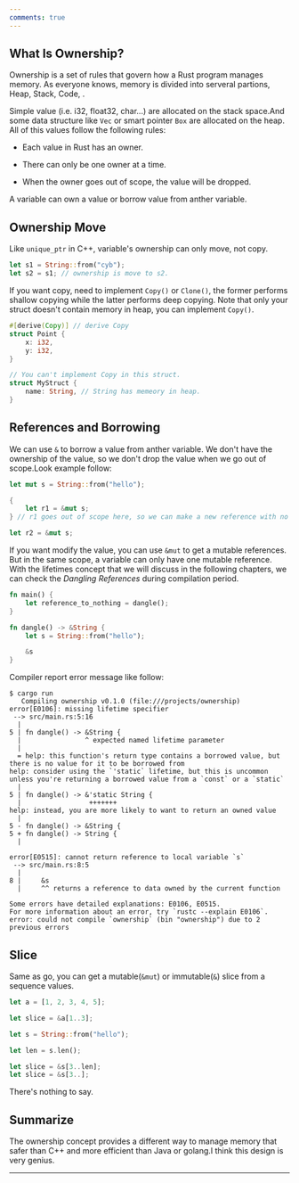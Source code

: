 ```yaml
---
comments: true
---
```


## **What Is Ownership?**

Ownership is a set of rules that govern how a Rust program manages memory. As everyone knows, memory is divided into serveral partions, Heap, Stack, Code, .

Simple value (i.e. i32, float32, char...) are allocated on the stack space.And some data structure like `Vec` or smart pointer `Box` are allocated on the heap. All of this values follow the following rules:

- Each value in Rust has an owner.

- There can only be one owner at a time.

- When the owner goes out of scope, the value will be dropped.

A variable can own a value or borrow value from anther variable. 

## **Ownership Move**

Like `unique_ptr` in C++, variable's ownership can only move, not copy.

```rust
let s1 = String::from("cyb");
let s2 = s1; // ownership is move to s2.
```

If you want copy, need to implement `Copy()` or `Clone()`, the former performs shallow copying while the latter performs deep copying. Note that only your struct doesn't contain memory in heap, you can implement `Copy()`.

```rust
#[derive(Copy)] // derive Copy
struct Point {
    x: i32,
    y: i32,
}

// You can't implement Copy in this struct.
struct MyStruct {
    name: String, // String has memeory in heap.
}
```

## **References and Borrowing**

We can use `&` to borrow a value from anther variable. We don't have the ownership of the value, so we don't drop the value when we go out of scope.Look example follow:

```rust
let mut s = String::from("hello");

{
    let r1 = &mut s;
} // r1 goes out of scope here, so we can make a new reference with no problems.

let r2 = &mut s;
```

If you want modify the value, you can use `&mut` to get a mutable references. But in the same scope, a variable can only have one mutable reference. With the lifetimes concept that we will discuss in the following chapters, we can check the *Dangling References* during compilation period. 

```rust
fn main() {
    let reference_to_nothing = dangle();
}

fn dangle() -> &String {
    let s = String::from("hello");

    &s
}
```

Compiler report error message like follow:

```
$ cargo run
   Compiling ownership v0.1.0 (file:///projects/ownership)
error[E0106]: missing lifetime specifier
 --> src/main.rs:5:16
  |
5 | fn dangle() -> &String {
  |                ^ expected named lifetime parameter
  |
  = help: this function's return type contains a borrowed value, but there is no value for it to be borrowed from
help: consider using the `'static` lifetime, but this is uncommon unless you're returning a borrowed value from a `const` or a `static`
  |
5 | fn dangle() -> &'static String {
  |                 +++++++
help: instead, you are more likely to want to return an owned value
  |
5 - fn dangle() -> &String {
5 + fn dangle() -> String {
  |

error[E0515]: cannot return reference to local variable `s`
 --> src/main.rs:8:5
  |
8 |     &s
  |     ^^ returns a reference to data owned by the current function

Some errors have detailed explanations: E0106, E0515.
For more information about an error, try `rustc --explain E0106`.
error: could not compile `ownership` (bin "ownership") due to 2 previous errors
```

## **Slice**

Same as go, you can get a mutable(`&mut`) or immutable(`&`) slice from a sequence values.

```rust
let a = [1, 2, 3, 4, 5];

let slice = &a[1..3];

let s = String::from("hello");

let len = s.len();

let slice = &s[3..len];
let slice = &s[3..];
```

There's nothing to say.

## **Summarize**

The ownership concept provides a different way to manage memory that safer than C++ and more efficient than Java or golang.I think this design is very genius.

---
